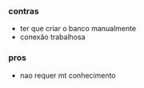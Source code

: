 ### contras
- ter que criar o banco manualmente
- conexão trabalhosa

### pros 
- nao requer mt conhecimento 